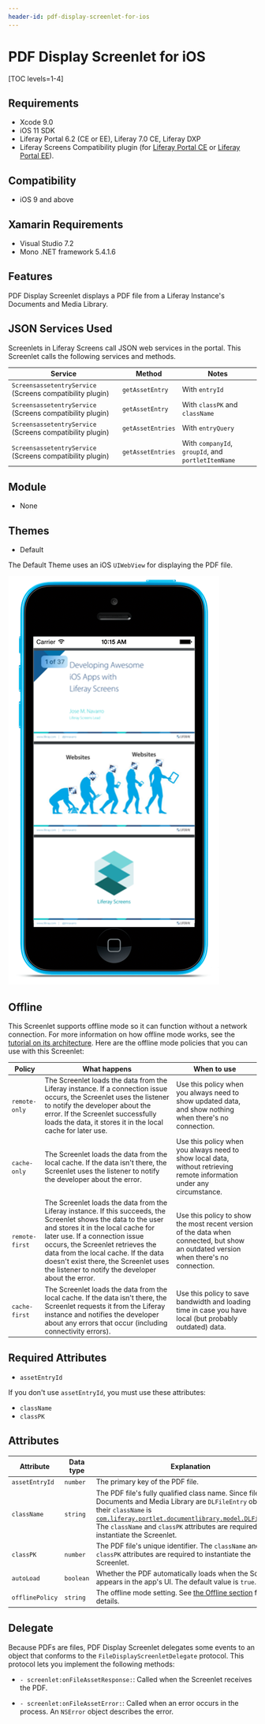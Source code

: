 ```yaml
---
header-id: pdf-display-screenlet-for-ios
---
```


# PDF Display Screenlet for iOS

[TOC levels=1-4]

## Requirements

- Xcode 9.0
- iOS 11 SDK
- Liferay Portal 6.2 (CE or EE), Liferay 7.0 CE, Liferay DXP
- Liferay Screens Compatibility plugin (for 
  [Liferay Portal CE](http://www.liferay.com/marketplace/-/mp/application/54365664) 
  or 
  [Liferay Portal EE](http://www.liferay.com/marketplace/-/mp/application/54369726)). 

## Compatibility

- iOS 9 and above

## Xamarin Requirements

- Visual Studio 7.2
- Mono .NET framework 5.4.1.6

## Features

PDF Display Screenlet displays a PDF file from a Liferay Instance's Documents 
and Media Library. 

## JSON Services Used

Screenlets in Liferay Screens call JSON web services in the portal. This 
Screenlet calls the following services and methods.

| Service | Method | Notes |
| ------- | ------ | ----- |
| `ScreensassetentryService` (Screens compatibility plugin) | `getAssetEntry` | With `entryId` |
| `ScreensassetentryService` (Screens compatibility plugin) | `getAssetEntry` | With `classPK` and `className` |
| `ScreensassetentryService` (Screens compatibility plugin) | `getAssetEntries` | With `entryQuery` |
| `ScreensassetentryService` (Screens compatibility plugin) | `getAssetEntries` | With `companyId`, `groupId`, and `portletItemName` |

## Module

- None

## Themes

- Default

The Default Theme uses an iOS `UIWebView` for displaying the PDF file. 

![Figure 1: PDF Display Screenlet using the Default Theme.](../../images/screens-ios-pdfdisplay.png)

## Offline

This Screenlet supports offline mode so it can function without a network 
connection. For more information on how offline mode works, see the 
[tutorial on its architecture](/docs/6-2/tutorials/-/knowledge_base/t/architecture-of-offline-mode-in-liferay-screens). 
Here are the offline mode policies that you can use with this Screenlet: 

| Policy | What happens | When to use |
|--------|--------------|-------------|
| `remote-only` | The Screenlet loads the data from the Liferay instance. If a connection issue occurs, the Screenlet uses the listener to notify the developer about the error. If the Screenlet successfully loads the data, it stores it in the local cache for later use. | Use this policy when you always need to show updated data, and show nothing when there's no connection. |
| `cache-only` | The Screenlet loads the data from the local cache. If the data isn't there, the Screenlet uses the listener to notify the developer about the error. | Use this policy when you always need to show local data, without retrieving remote information under any circumstance. |
| `remote-first` | The Screenlet loads the data from the Liferay instance. If this succeeds, the Screenlet shows the data to the user and stores it in the local cache for later use. If a connection issue occurs, the Screenlet retrieves the data from the local cache. If the data doesn't exist there, the Screenlet uses the listener to notify the developer about the error. | Use this policy to show the most recent version of the data when connected, but show an outdated version when there's no connection. |
| `cache-first` | The Screenlet loads the data from the local cache. If the data isn't there, the Screenlet requests it from the Liferay instance and notifies the developer about any errors that occur (including connectivity errors). | Use this policy to save bandwidth and loading time in case you have local (but probably outdated) data. |

## Required Attributes

- `assetEntryId`

If you don't use `assetEntryId`, you must use these attributes: 

- `className`
- `classPK`

## Attributes

| Attribute | Data type | Explanation |
|-----------|-----------|-------------|
| `assetEntryId` | `number` | The primary key of the PDF file. | 
| `className` | `string` | The PDF file's fully qualified class name. Since files in a Documents and Media Library are `DLFileEntry` objects, their `className` is [`com.liferay.portlet.documentlibrary.model.DLFileEntry`](https://docs.liferay.com/portal/6.2/javadocs/com/liferay/portlet/documentlibrary/model/DLFileEntry.html). The `className` and `classPK` attributes are required to instantiate the Screenlet. |
| `classPK` | `number` | The PDF file's unique identifier. The `className` and `classPK` attributes are required to instantiate the Screenlet. |
| `autoLoad` | `boolean` | Whether the PDF automatically loads when the Screenlet appears in the app's UI. The default value is `true`. |
| `offlinePolicy` | `string` | The offline mode setting. See [the Offline section](/docs/6-2/reference/-/knowledge_base/r/pdf-display-screenlet-for-ios#offline) for details. |

## Delegate

Because PDFs are files, PDF Display Screenlet delegates some events to an object 
that conforms to the `FileDisplayScreenletDelegate` protocol. This protocol lets 
you implement the following methods: 

- `- screenlet:onFileAssetResponse:`: Called when the Screenlet receives the 
  PDF. 

- `- screenlet:onFileAssetError:`: Called when an error occurs in the process. 
  An `NSError` object describes the error. 
